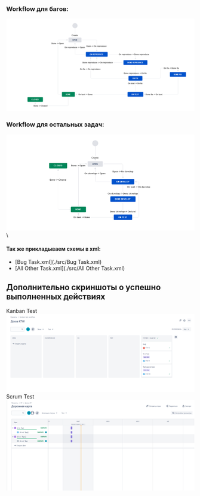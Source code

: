 ### Workflow для багов:
![img](Images/bug_workflow.png)
### Workflow для остальных задач:
![img](Images/all_other_workflow.png)\
#### Так же прикладываем схемы в xml:
- [Bug Task.xml](./src/Bug Task.xml)
- [All Other Task.xml](./src/All Other Task.xml)
## Дополнительно скриншоты о успешно выполненных действиях
Kanban Test
![img](Images/kanban_test.png)
Scrum Test
![img](Images/scrum_test.png)
